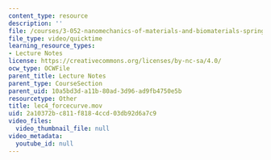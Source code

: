```yaml
---
content_type: resource
description: ''
file: /courses/3-052-nanomechanics-of-materials-and-biomaterials-spring-2007/2a10372bc811f8184ccd03db92d6a7c9_lec4_forcecurve.mov
file_type: video/quicktime
learning_resource_types:
- Lecture Notes
license: https://creativecommons.org/licenses/by-nc-sa/4.0/
ocw_type: OCWFile
parent_title: Lecture Notes
parent_type: CourseSection
parent_uid: 10a5bd3d-a11b-80ad-3d96-ad9fb4750e5b
resourcetype: Other
title: lec4_forcecurve.mov
uid: 2a10372b-c811-f818-4ccd-03db92d6a7c9
video_files:
  video_thumbnail_file: null
video_metadata:
  youtube_id: null
---
```

